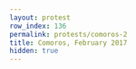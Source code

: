 ```yaml
---
layout: protest
row_index: 136
permalink: protests/comoros-2
title: Comoros, February 2017
hidden: true
---
```

